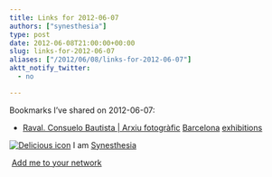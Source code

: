```yaml
---
title: Links for 2012-06-07
authors: ["synesthesia"]
type: post
date: 2012-06-08T21:00:00+00:00
slug: links-for-2012-06-07 
aliases: ["/2012/06/08/links-for-2012-06-07"]
aktt_notify_twitter:
  - no

---
```

Bookmarks I&#8217;ve shared on 2012-06-07:

  * [Raval. Consuelo Bautista | Arxiu fotogr&agrave;fic][1] 
    [Barcelona][2] [exhibitions][3] </li> </ul> 
    
    <p class="deliciouslink">
      <a href="https://del.icio.us/synesthesia" title="See all my bookmarks on del.icio.us"><img src="https://www.synesthesia.co.uk/images/deliciousicon.jpg" alt="Delicious icon" /></a>&nbsp;I am <a href="https://del.icio.us/synesthesia" title="See all my bookmarks on del.icio.us">Synesthesia</a>
    </p>
    
    <p class="deliciouslink">
      <a href="https://del.icio.us/network?add=synesthesia" title="Add me to your del.icio.us network"><img src="https://www.synesthesia.co.uk/images/add.gif" alt="" /></a>&nbsp;<a href="https://del.icio.us/network?add=synesthesia" title="Add me to your del.icio.us network">Add me to your network</a>
    </p>

 [1]: https://arxiufotografic.bcn.cat/es/exposicion/raval-consuelo-bautista
 [2]: https://www.delicious.com/synesthesia/Barcelona
 [3]: https://www.delicious.com/synesthesia/exhibitions
